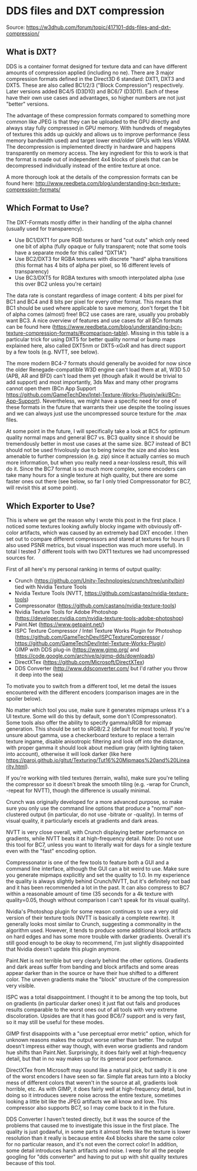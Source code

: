 # DDS files and DXT compression

Source: <https://w3dhub.com/forum/topic/417101-dds-files-and-dxt-compression/>

## What is DXT?

DDS is a container format designed for texture data and can have different amounts of compression applied (including no
ne). There are 3 major compression formats defined in the Direct3D 6 standard: DXT1, DXT3 and DXT5. These are also
called BC1/2/3 ("Block Compression") respectively. Later versions added BC4/5 (D3D10) and BC6/7 (D3D11). Each of these
have their own use cases and advantages, so higher numbers are not just "better" versions.

The advantage of these compression formats compared to something more common like JPEG is that they can be uploaded to
the GPU directly and always stay fully compressed in GPU memory. With hundreds of megabytes of textures this adds up
quickly and allows us to improve performance (less memory bandwidth used) and target lower end/older GPUs with less VRAM.
The decompression is implemented directly in hardware and happens transparently on memory access. The key ingredient for
this to work is that the format is made out of independent 4x4 blocks of pixels that can be decompressed individually
instead of the entire texture at once.

A more thorough look at the details of the compression formats can be found here:
<http://www.reedbeta.com/blog/understanding-bcn-texture-compression-formats/>

## Which Format to Use?

The DXT-Formats mostly differ in their handling of the alpha channel (usually used for transparency).

- Use BC1/DXT1 for pure RGB textures or hard "cut outs" which only need one bit of alpha (fully opaque or fully
  transparent; note that some tools have a separate mode for this called "DXT1A")
- Use BC2/DXT3 for RGBA textures with discrete "hard" alpha transitions (this format has 4 bits of alpha per pixel, so
  16 different levels of transparency)
- Use BC3/DXT5 for RGBA textures with smooth interpolated alpha (use this over BC2 unless you're certain)

The data rate is constant regardless of image content: 4 bits per pixel for BC1 and BC4 and 8 bits per pixel for every
other format. This means that BC1 should be used where applicable to save memory, don't forget the 1 bit of alpha comes
(almost) free! BC2 use cases are rare, usually you probably want BC3. A nice overview of features and use cases for all
BCn formats can be found here (<https://www.reedbeta.com/blog/understanding-bcn-texture-compression-formats/#comparison-table>).
Missing in this table is a particular trick for using DXT5 for better quality normal or bump maps explained here, also called
DXT5nm or DXT5-xGxR and has direct support by a few tools (e.g. NVTT, see below).

The more modern BC4-7 formats should generally be avoided for now since the older Renegade-compatible W3D engine can't load
them at all, W3D 5.0 (APB, AR and BFD) can't load them yet (though afaik it would be trivial to add support) and most
importantly, 3ds Max and many other programs cannot open them
(BCn App Support <https://github.com/GameTechDev/Intel-Texture-Works-Plugin/wiki/BCn-App-Support>).
Nevertheless, we might have a specific need for one of these formats in the future that warrants their use despite the
tooling issues and we can always just use the uncompressed source texture for the .max files.

At some point in the future, I will specifically take a look at BC5 for optimum quality normal maps and general BC7 vs. BC3
quality since it should be tremendously better in most use cases at the same size. BC7 instead of BC1 should not be used
frivolously due to being twice the size and also less amenable to further compression (e.g. zip) since it actually carries
so much more information, but when you really need a near-lossless result, this will do it. Since the BC7 format is so much
more complex, some encoders can take many hours for a single texture at high quality, but there are some faster ones out
there (see below, so far I only tried Compressonator for BC7, will revisit this at some point).

## Which Exporter to Use?

This is where we get the reason why I wrote this post in the first place. I noticed some textures looking awfully blocky
ingame with obviously off-color artifacts, which was caused by an extremely bad DXT encoder. I then set out to compare
different compressors and stared at textures for hours (I also used PSNR metrics, but visual inspection was much more useful).
In total I tested 7 different tools with two DXT1 textures we had uncompressed sources for.

First of all here's my personal ranking in terms of output quality:

- Crunch (<https://github.com/Unity-Technologies/crunch/tree/unity/bin>) tied with Nvidia Texture Tools
- Nvidia Texture Tools (NVTT, <https://github.com/castano/nvidia-texture-tools>)
- Compressonator (<https://github.com/castano/nvidia-texture-tools>)
- Nvidia Texture Tools for Adobe Photoshop (<https://developer.nvidia.com/nvidia-texture-tools-adobe-photoshop>)
- Paint.Net (<https://www.getpaint.net/>)
- ISPC Texture Compressor / Intel Texture Works Plugin for Photoshop
  (<https://github.com/GameTechDev/ISPCTextureCompressor> / <https://github.com/GameTechDev/Intel-Texture-Works-Plugin>)
- GIMP with DDS plug-in (<https://www.gimp.org/> and <https://code.google.com/archive/p/gimp-dds/downloads>)
- DirectXTex (<https://github.com/Microsoft/DirectXTex>)
- DDS Converter (<http://www.ddsconverter.com/> but I'd rather you throw it deep into the sea)

To motivate you to switch from a different tool, let me detail the issues encountered with the different encoders (comparison
images are in the spoiler below).

No matter which tool you use, make sure it generates mipmaps unless it's a UI texture. Some will do this by default, some
don't (Compressonator). Some tools also offer the ability to specify gamma/sRGB for mipmap generation. This should be set
to sRGB/2.2 (default for most tools). If you're unsure about gamma, use a checkerboard texture to replace a terrain texture
ingame, disable anisotropic filtering and look off into the distance, with proper gamma it should look about medium gray
(with lighting taken into account), otherwise it will look darker (like here <https://paroj.github.io/gltut/Texturing/Tut16%20Mipmaps%20and%20Linearity.html>).

If you're working with tiled textures (terrain, walls), make sure you're telling the compressor so it doesn't break the
smooth tiling (e.g. -wrap for Crunch, -repeat for NVTT), though the difference is usually minimal.

Crunch was originally developed for a more advanced purpose, so make sure you only use the command line options that produce
a "normal" non-clustered output (in particular, do not use -bitrate or -quality). In terms of visual quality, it particularly
excels at gradients and dark areas.

NVTT is very close overall, with Crunch displaying better performance on gradients, while NVTT beats it at high-frequency
detail. Note: Do not use this tool for BC7, unless you want to literally wait for days for a single texture even with the
"fast" encoding option.

Compressonator is one of the few tools to feature both a GUI and a command line interface, although the GUI can a bit weird
to use. Make sure you generate mipmaps explicitly and set the quality to 1.0. In my experience the quality is always
slightly behind Crunch/NVTT, but it's definitely not bad and it has been recommended a lot in the past. It can also compress
to BC7 within a reasonable amount of time (35 seconds for a 4k texture with quality=0.05, though without comparison I
can't speak for its visual quality).

Nvidia's Photoshop plugin for some reason continues to use a very old version of their texture tools (NVTT is basically
a complete rewrite). It generally looks most similar to Crunch, suggesting a commonality in the algorithm used. However,
it tends to produce some additional block artifacts on hard edges and has some more trouble with darker gradients.
Overall it's still good enough to be okay to recommend, I'm just slightly disappointed that Nvidia doesn't update this
plugin anymore.

Paint.Net is not terrible but very clearly behind the other options. Gradients and dark areas suffer from banding and
block artifacts and some areas appear darker than in the source or have their hue shifted to a different color. The
uneven gradients make the "block" structure of the compression very visible.

ISPC was a total disappointment. I thought it to be among the top tools, but on gradients (in particular darker ones)
it just flat out fails and produces results comparable to the worst ones out of all tools with very extreme
discoloration. Upsides are that it has good BC6/7 support and is very fast, so it may still be useful for these modes.

GIMP first disappoints with a "use perceptual error metric" option, which for unknown reasons makes the output worse
rather than better. The output doesn't impress either way though, with even worse gradients and random hue shifts than
Paint.Net. Surprisingly, it does fairly well at high-frequency detail, but that in no way makes up for its general poor
performance.

DirectXTex from Microsoft may sound like a natural pick, but sadly it is one of the worst encoders I have seen so far.
Simple flat areas turn into a blocky mess of different colors that weren't in the source at all, gradients look
horrible, etc. As with GIMP, it does fairly well at high-frequency detail, but in doing so it introduces severe noise
across the entire texture, sometimes looking a little bit like the JPEG artifacts we all know and love. This compressor
also supports BC7, so I may come back to it in the future.

DDS Converter I haven't tested directly, but it was the source of the problems that caused me to investigate this issue
in the first place. The quality is just godawful, in some parts it almost feels like the texture is lower resolution
than it really is because entire 4x4 blocks share the same color for no particular reason, and it's not even the
correct color! In addition, some detail introduces harsh artifacts and noise. I weep for all the people googling for
"dds converter" and having to put up with shit quality textures because of this tool.
